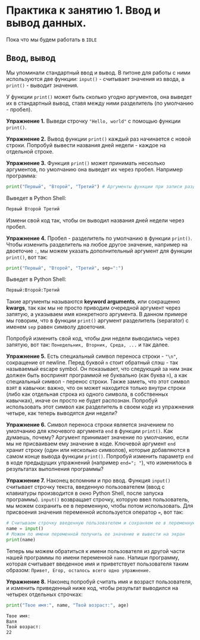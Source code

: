 # Практика к занятию 1. Ввод и вывод данных. 
Пока что мы будем работать в `IDLE`

## Ввод, вывод
Мы упоминали стандартный ввод и вывод. В питоне для работы с ними используются две функции: `input()` - считывает значения из ввода, а `print()` - выводит значения.

У функции `print()` может быть сколько угодно аргументов, она выведет их в стандартный вывод, ставя между ними разделитель (по умолчанию - пробел).

**Упражнение 1.** Выведи строчку `"Hello, world"` с помощью функции `print()`.
  
**Упражнение 2.** Вывод функции `print()` каждый раз начинается с новой строки. Попробуй вывести названия дней недели - каждое на отдельной строке.
  
**Упражнение 3.** Функция `print()` может принимать несколько аргументов, по умолчанию она выведет их через пробел. Например программа:
```python
print("Первый", "Второй", "Третий") # Аргументы функции при записи разделяются запятой.
```
Выведет в Python Shell:
```bash
Первый Второй Третий
```
Измени свой код так, чтобы он выводил названия дней недели через пробел. 

**Упражнение 4.** Пробел - разделитель по умолчанию в функции `print()`. Чтобы изменить разделитель на любое другое значение, например на двоеточие `:`, мы можем указать дополнительный аргумент для функции `print()`, вот так:
```python
print("Первый", "Второй", "Третий", sep=":")
```
Выведет в Python Shell:
```bash
Первый:Второй:Третий
```
Такие аргументы называются **keyword arguments**, или сокращенно **kwargs**, так как мы не просто приводим очередной аргумент через запятую, а указываем имя конкретного аргумента. В данном примере мы говорим, что в функции `print()` аргумент разделитель (separator) с именем `sep` равен символу двоеточия.

Попробуй изменить свой код, чтобы дни недели выводились через запятую, вот так: `Понедельник, Вторник, Среда, ...` и так далее.

**Упражнение 5.** Есть специальный символ переноса строки - `"\n"`, сокращение от newline. Перед буквой `n` стоит обратный слэш - так называемый escape symbol. Он показывает, что следующий за ним знак должен быть воспринят программой не буквально (как буква `n`), а как специальный символ - перенос строки. Также заметь, что этот символ взят в кавычки: важно, что он может находится только внутри строки (либо как отдельная строка из одного символа, в собственных кавычках), иначе он просто не будет распознан. Попробуй использовать этот символ как разделитель в своем коде из упражнения четыре, как теперь выводятся дни недели?

**Упражнение 6.** Символ переноса строки является значением по умолчанию для ключевого аргумента `end` в функции `print()`. Как думаешь, почему? Аргумент принимает значение по умолчанию, если мы не присваиваем ему значение в коде. Ключевой аргумент `end` хранит строку (один или несколько символов), которые добавляются в самом конце вывода функции `print()`. Попробуй изменить параметр `end` в коде предыдущих упражнений (например `end="; "`), что изменилось в результатах выполнения программы?

**Упражнение 7.** Наконец вспомним и про ввод. Функция `input()` считывает строчку текста, введенную пользователем (ввод с клавиатуры производится в окно Python Shell, после запуска программы). `input()` возвращает строчку, которую ввел пользователь, мы можем сохранить ее в переменную, чтобы потом использовать. Для присвоения значения переменной используется оператор `=`, вот так:
```python
# Считываем строчку введенную пользователем и сохраняем ее в переменную name
name = input()
# Можем по имени переменной получить ее значение и вывести на экран 
print(name)
```
Теперь мы можем обратиться к имени пользователя из другой части нашей программы по имени переменной `name`. Напиши программу, которая считывает введенное имя и приветствует пользователя таким образом: `Привет, Егор, осталось всего одно упражнение.`

**Упражнение 8.** Наконец попробуй считать имя и возраст пользователя, и изменить приведенный ниже код, чтобы результат выводился на четырех отдельных строчках:
```python
print("Твое имя:", name, "Твой возраст:", age)
```
```bash
Твое имя:
Валя
Твой возраст:
22
```

